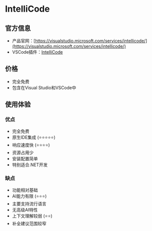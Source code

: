 # IntelliCode

## 官方信息
- 产品官网：[https://visualstudio.microsoft.com/services/intellicode/](https://visualstudio.microsoft.com/services/intellicode/)
- VSCode插件：[IntelliCode](https://marketplace.visualstudio.com/items?itemName=VisualStudioExptTeam.vscodeintellicode)

## 价格
- 完全免费
- 包含在Visual Studio和VSCode中

## 使用体验

### 优点
- 完全免费
- 原生IDE集成 (⭐️⭐️⭐️⭐️⭐️)
- 响应速度快 (⭐️⭐️⭐️⭐️)
- 资源占用少
- 安装配置简单
- 特别适合.NET开发

### 缺点
- 功能相对基础
- AI能力有限 (⭐️⭐️⭐️)
- 主要支持流行语言
- 无高级AI特性
- 上下文理解较弱 (⭐️⭐️)
- 补全建议范围较窄